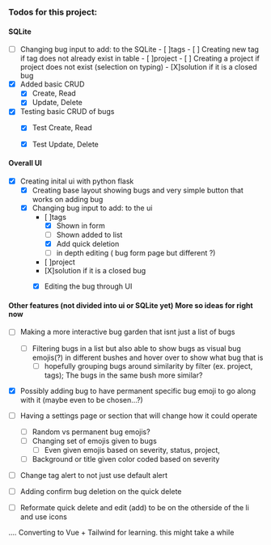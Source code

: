 ### Todos for this project:


#### SQLite
- [ ] Changing bug input to add: to the SQLite
        - [ ]tags
            - [ ] Creating new tag if tag does not already exist in table
        - [ ]project
            - [ ] Creating a project if project does not exist (selection on typing)
        - [X]solution if it is a closed bug
- [X] Added basic CRUD
    - [X] Create, Read
    - [X] Update, Delete
- [X] Testing basic CRUD of bugs 
    - [x] Test Create, Read
    - [X] Test Update, Delete


#### Overall UI
- [X] Creating inital ui with python flask
    - [X] Creating base layout showing bugs and very simple button that works on adding bug
    - [X] Changing bug input to add: to the ui
        - [ ]tags
            - [X] Shown in form
            - [ ] Shown added to list 
            - [X] Add quick deletion 
            - [ ] in depth editing ( bug form page but different ?)
        - [ ]project
        - [X]solution if it is a closed bug
        - [X] Editing the bug through UI



#### Other features (not divided into ui or SQLite yet) More so ideas for right now
- [ ] Making a more interactive bug garden that isnt just a list of bugs
    - [ ] Filtering bugs in a list but also able to show bugs as visual bug emojis(?) in different bushes and hover over to show what bug that is
        - [ ] hopefully grouping bugs around similarity by filter (ex. project, tags); The bugs in the same bush more similar?
- [X] Possibly adding bug to have permanent specific bug emoji to go along with it (maybe even to be chosen...?)
- [ ] Having a settings page or section that will change how it could operate
    - [ ] Random vs permanent bug emojis?
    - [ ] Changing set of emojis given to bugs
        - [ ] Even given emojis based on severity, status, project,
    - [ ] Background or title given color coded based on severity
- [ ] Change tag alert to not just use default alert
- [ ] Adding confirm bug deletion on the quick delete
- [ ] Reformate quick delete and edit (add) to be on the otherside of the li and use icons


....
Converting to Vue + Tailwind for learning.
this might take a while

